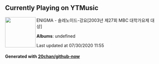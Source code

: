 ## Currently Playing on YTMusic

[<img align="left" width="100" src="https://i.ytimg.com/vi/1mOrsCTzHPE/sddefault.jpg?sqp=-oaymwEWCJADEOEBIAQqCghqEJQEGHgg6AJIWg&rs">](https://music.youtube.com/channel/UCmMD9zL1jv8DcE2PbkedupQ)

ENIGMA - 솔레노이드-강요[2003년 제27회 MBC 대학가요제 대상]

**Albums**: undefined

Last updated at 07/30/2020 11:55

#### Generated with [20chan/github-now](https://github.com/20chan/github-now)


<!--
**20chan/20chan** is a ✨ _special_ ✨ repository because its `README.md` (this file) appears on your GitHub profile.

Here are some ideas to get you started:

- 🔭 I’m currently working on ...
- 🌱 I’m currently learning ...
- 👯 I’m looking to collaborate on ...
- 🤔 I’m looking for help with ...
- 💬 Ask me about ...
- 📫 How to reach me: ...
- 😄 Pronouns: ...
- ⚡ Fun fact: ...
-->
